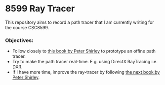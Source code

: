# 8599 Ray Tracer

This repository aims to record a path tracer that I am currently writing for the course CSC8599.

### Objectives:

- Follow closely to [this book by Peter Shirley](https://raytracing.github.io/books/RayTracingInOneWeekend.html) to prototype an offine path tracer.
- Try to make the path tracer real-time. E.g. using DirectX RayTracing i.e. DXR.
- If I have more time, improve the ray-tracer by following [the next book by Peter Shirley](https://raytracing.github.io/books/RayTracingTheNextWeek.html).

